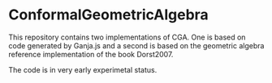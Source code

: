 # ConformalGeometricAlgebra

This repository contains two implementations of CGA. One is based on code generated by Ganja.js and a second is based on the geometric algebra reference implementation of the book Dorst2007.

The code is in very early experimetal status.
